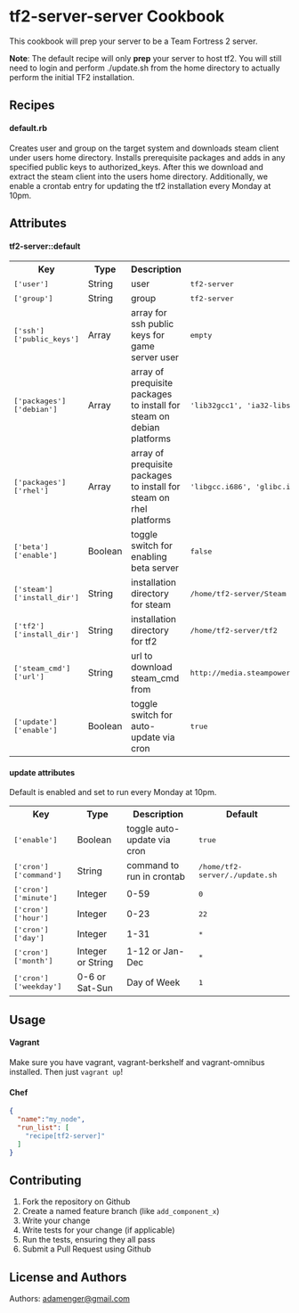 tf2-server-server Cookbook
============
This cookbook will prep your server to be a Team Fortress 2 server.

**Note**: The default recipe will only **prep** your server to host tf2. You will still need to login and perform ./update.sh from the home directory to actually perform the initial TF2 installation.

Recipes
-------

#### default.rb
Creates user and group on the target system and downloads steam client under users home directory. Installs prerequisite packages and adds in any specified public keys to authorized_keys. After this we download and extract the steam client into the users home directory. Additionally, we enable a crontab entry for updating the tf2 installation every Monday at 10pm.

Attributes
----------

#### tf2-server::default
<table>
  <tr>
    <th>Key</th>
    <th>Type</th>
    <th>Description</th>
    <th>Default</th>
  </tr>
  <tr>
    <td><tt>['user']</tt></td>
    <td>String</td>
    <td>user</td>
    <td><tt>tf2-server</tt></td>
  </tr>
  <tr>
    <td><tt>['group']</tt></td>
    <td>String</td>
    <td>group</td>
    <td><tt>tf2-server</tt></td>
  </tr>
  <tr>
    <td><tt>['ssh']['public_keys']</tt></td>
    <td>Array</td>
    <td>array for ssh public keys for game server user</td>
    <td><tt>empty</tt></td>
  </tr>
  <tr>
    <td><tt>['packages']['debian']</tt></td>
    <td>Array</td>
    <td>array of prequisite packages to install for steam on debian platforms</td>
    <td><tt>'lib32gcc1', 'ia32-libs'</tt></td>
  </tr>
  <tr>
    <td><tt>['packages']['rhel']</tt></td>
    <td>Array</td>
    <td>array of prequisite packages to install for steam on rhel platforms</td>
    <td><tt>'libgcc.i686', 'glibc.i686'</tt></td>
  </tr>
  <tr>
    <td><tt>['beta']['enable']</tt></td>
    <td>Boolean</td>
    <td>toggle switch for enabling beta server</td>
    <td><tt>false</tt></td>
  </tr>
  <tr>
    <td><tt>['steam']['install_dir']</tt></td>
    <td>String</td>
    <td>installation directory for steam</td>
    <td><tt>/home/tf2-server/Steam</tt></td>
  </tr>
  <tr>
    <td><tt>['tf2']['install_dir']</tt></td>
    <td>String</td>
    <td>installation directory for tf2</td>
    <td><tt>/home/tf2-server/tf2</tt></td>
  </tr>
  <tr>
    <td><tt>['steam_cmd']['url']</tt></td>
    <td>String</td>
    <td>url to download steam_cmd from</td>
    <td><tt>http://media.steampowered.com/client/steamcmd_linux.tar.gz</tt></td>
  </tr>
  <tr>
    <td><tt>['update']['enable']</tt></td>
    <td>Boolean</td>
    <td>toggle switch for auto-update via cron</td>
    <td><tt>true</tt></td>
  </tr>
</table>

#### update attributes
Default is enabled and set to run every Monday at 10pm.
<table>
  <tr>
    <th>Key</th>
    <th>Type</th>
    <th>Description</th>
    <th>Default</th>
  </tr>
  <tr>
    <td><tt>['enable']</tt></td>
    <td>Boolean</td>
    <td>toggle auto-update via cron</td>
    <td><tt>true</tt></td>
  </tr>
  <tr>
    <td><tt>['cron']['command']</tt></td>
    <td>String</td>
    <td>command to run in crontab</td>
    <td><tt>/home/tf2-server/./update.sh</tt></td>
  </tr>
  <tr>
    <td><tt>['cron']['minute']</tt></td>
    <td>Integer</td>
    <td>0-59</td>
    <td><tt>0</tt></td>
  </tr>
  <tr>
    <td><tt>['cron']['hour']</tt></td>
    <td>Integer</td>
    <td>0-23</td>
    <td><tt>22</tt></td>
  </tr>
  <tr>
    <td><tt>['cron']['day']</tt></td>
    <td>Integer</td>
    <td>1-31</td>
    <td><tt>*</tt></td>
  </tr>
  <tr>
    <td><tt>['cron']['month']</tt></td>
    <td>Integer or String</td>
    <td>1-12 or Jan-Dec</td>
    <td><tt>*</tt></td>
  </tr>
  <tr>
    <td><tt>['cron']['weekday']</tt></td>
    <td>0-6 or Sat-Sun</td>
    <td>Day of Week</td>
    <td><tt>1</tt></td>
  </tr>
</table>


Usage
-----

#### Vagrant
Make sure you have vagrant, vagrant-berkshelf and vagrant-omnibus installed. Then just ```vagrant up```!

#### Chef 
```json
{
  "name":"my_node",
  "run_list": [
    "recipe[tf2-server]"
  ]
}
```

Contributing
------------
1. Fork the repository on Github
2. Create a named feature branch (like `add_component_x`)
3. Write your change
4. Write tests for your change (if applicable)
5. Run the tests, ensuring they all pass
6. Submit a Pull Request using Github

License and Authors
-------------------
Authors: adamenger@gmail.com
